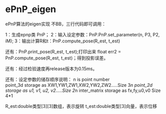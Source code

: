 # ePnP_eigen


ePnP算法的eigen实现
不BB，三行代码即可调用：

1：生成epnp类 PnP；
2：输入设定参数：PnP.PnP.set_parameter(n, P3, P2, iM);
3：输出计算R和t：PnP.compute_pose(R_est, t_est)



还有：PnP.print_pose(R_est, t_est);打印出来
float err2 = PnP.compute_pose(R_est, t_est)；得到投影误差。

还有：经过检验速度再release版本为0.15ms。

还有：设定参数的储存顺序说明：
n is point number	
point_3d storage as XW1,YW1,ZW1,XW2,YW2,ZW2.....Size 3*n
point_2d storage as u1, v1, u2, v2.....Size 2*n
inter_matrix storage as fx,fy,u0,v0 Size 4*1

R_est:double类型[3][3]数组，表示旋转
t_est:double类型[3]向量，表示位移


